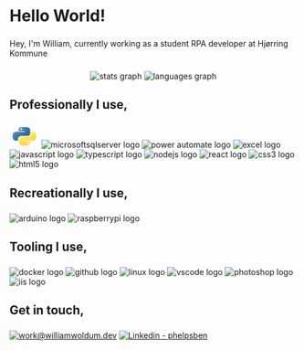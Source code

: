 <h1 align="left">Hello World!</h1>

###

<p align="left">Hey, I'm William, currently working as a student RPA developer at Hjørring Kommune

###

<div align="center">
  <img src="https://github-readme-stats-williamwoldum.vercel.app/api?hide_title=true&hide_rank=false&show_icons=true&include_all_commits=true&count_private=true&disable_animations=true&theme=prussian&locale=en&hide_border=true&username=williamwoldum" height="150" alt="stats graph"  />
  <img src="https://github-readme-stats-williamwoldum.vercel.app/api/top-langs?locale=en&hide_title=true&layout=compact&card_width=320&langs_count=6&theme=prussian&hide_border=true&username=williamwoldum" height="150" alt="languages graph"  />
</div>

###

<h2 align="left">Professionally I use,</h2>

###

<div align="left">
  <img src="https://github.com/devicons/devicon/blob/v2.15.1/icons/python/python-original.svg" height="40" width="52" alt="python logo"  />
  <img src="https://cdn.jsdelivr.net/gh/devicons/devicon/icons/microsoftsqlserver/microsoftsqlserver-plain.svg" height="40" width="52" alt="microsoftsqlserver logo"  />
  <img src="https://github.com/microsoft/PowerBI-Icons/blob/main/SVG/Power-Automate-Colored.svg" height="40" width="52" alt="power automate logo"  />
  <img src="https://github.com/sempostma/office365-icons/blob/master/svg/excel.svg" height="40" width="52" alt="excel logo"  />
  <img src="https://cdn.jsdelivr.net/gh/devicons/devicon/icons/javascript/javascript-original.svg" height="40" width="52" alt="javascript logo"  />
  <img src="https://cdn.jsdelivr.net/gh/devicons/devicon/icons/typescript/typescript-original.svg" height="40" width="52" alt="typescript logo"  />
  <img src="https://cdn.jsdelivr.net/gh/devicons/devicon/icons/nodejs/nodejs-original.svg" height="40" width="52" alt="nodejs logo"  />
  <img src="https://cdn.jsdelivr.net/gh/devicons/devicon/icons/react/react-original.svg" height="40" width="52" alt="react logo"  />
  <img src="https://cdn.jsdelivr.net/gh/devicons/devicon/icons/css3/css3-original.svg" height="40" width="52" alt="css3 logo"  />
  <img src="https://cdn.jsdelivr.net/gh/devicons/devicon/icons/html5/html5-original.svg" height="40" width="52" alt="html5 logo"  />
</div>

###

<h2 align="left">Recreationally I use,</h2>

###

<div align="left">
  <img src="https://cdn.jsdelivr.net/gh/devicons/devicon/icons/arduino/arduino-original.svg" height="40" width="52" alt="arduino logo"  />
  <img src="https://cdn.jsdelivr.net/gh/devicons/devicon/icons/raspberrypi/raspberrypi-original.svg" height="40" width="52" alt="raspberrypi logo"  />
</div>

<h2 align="left">Tooling I use,</h2>

###

<div align="left">
  <img src="https://cdn.jsdelivr.net/gh/devicons/devicon/icons/docker/docker-original.svg" height="40" width="52" alt="docker logo"  />
  <img src="https://cdn.jsdelivr.net/gh/devicons/devicon/icons/github/github-original.svg" height="40" width="52" alt="github logo"  />
  <img src="https://cdn.jsdelivr.net/gh/devicons/devicon/icons/linux/linux-original.svg" height="40" width="52" alt="linux logo"  />
  <img src="https://cdn.jsdelivr.net/gh/devicons/devicon/icons/vscode/vscode-original.svg" height="40" width="52" alt="vscode logo"  />
  <img src="https://cdn.jsdelivr.net/gh/devicons/devicon/icons/photoshop/photoshop-plain.svg" height="40" width="52" alt="photoshop logo"  />
  <img src="https://seeklogo.com/images/M/microsoft-iis-logo-9B48C3E950-seeklogo.com.png" height="40" width="" alt="iis logo"  />
</div>

###

###

<h2 align="left">Get in touch,</h2>

###

<div align="left">
  <a href="mailto:work@williamwoldum.dev" title="Email Me"><img src="https://img.shields.io/badge/Email - work@williamwoldum.dev-blue?logo=gmail&logoColor=white" alt="work@williamwoldum.dev"></a>
  <a href="https://www.linkedin.com/in/william-woldum-751519199/" title="My LinkedIn Profile"><img src="https://img.shields.io/badge/Linkedin - William Woldum-blue?logo=linkedin&logoColor=white" alt="Linkedin - phelpsben"></a>
</div>

###
